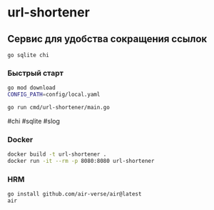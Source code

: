 # url-shortener

## Сервис для удобства сокращения ссылок
`go sqlite chi`

### Быстрый старт

```bash
go mod download
CONFIG_PATH=config/local.yaml

go run cmd/url-shortener/main.go
```

#chi #sqlite #slog

### Docker
```bash
docker build -t url-shortener .
docker run -it --rm -p 8080:8080 url-shortener
```

### HRM
```bash
go install github.com/air-verse/air@latest
air
```